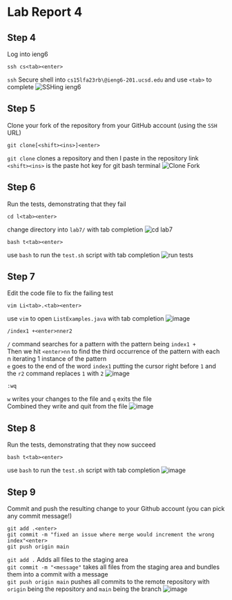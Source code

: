 # Lab Report 4

## Step 4
Log into ieng6
```
ssh cs<tab><enter>
```
`ssh` Secure shell into `cs15lfa23rb\@ieng6-201.ucsd.edu` and use `<tab>` to complete
![SSHing ieng6](https://github.com/branzanger/CSE15L-LabReports/assets/66757687/39653bea-571d-4c0c-be0a-01ebcc32c6c3)

## Step 5
Clone your fork of the repository from your GitHub account (using the `SSH` URL)
```
git clone[<shift><ins>]<enter>
```
`git clone` clones a repository and then I paste in the repository link \
`<shift><ins>` is the paste hot key for git bash terminal
![Clone Fork](https://github.com/branzanger/CSE15L-LabReports/assets/66757687/53bc796c-1d17-46c2-a8b9-4a14cae002df)

## Step 6
Run the tests, demonstrating that they fail
```
cd l<tab><enter>
```
change directory into `lab7/` with tab completion
![cd lab7](https://github.com/branzanger/CSE15L-LabReports/assets/66757687/b992980f-08d8-4867-a3cd-4845f396f8d4)
```
bash t<tab><enter>
```
use `bash` to run the `test.sh` script with tab completion
![run tests](https://github.com/branzanger/CSE15L-LabReports/assets/66757687/ad976f32-24af-43bc-8c58-28b7dacd2c80)

## Step 7
Edit the code file to fix the failing test
```
vim Li<tab>.<tab><enter>
```
use `vim` to open `ListExamples.java` with tab completion
![image](https://github.com/branzanger/CSE15L-LabReports/assets/66757687/32c128df-cad7-45d6-a8b8-ba3954a7462d)
```
/index1 +<enter>nner2
```
`/` command searches for a pattern with the pattern being `index1 +` \
Then we hit `<enter>nn` to find the third occurrence of the pattern with each n iterating 1 instance of the pattern \
`e` goes to the end of the word `index1` putting the cursor right before `1` and the `r2` command replaces `1` with `2`
![image](https://github.com/branzanger/CSE15L-LabReports/assets/66757687/ba7621cc-34c9-4e45-83c3-6b8655453405)
```
:wq
```
`w` writes your changes to the file and `q` exits the file \
Combined they write and quit from the file
![image](https://github.com/branzanger/CSE15L-LabReports/assets/66757687/e206540a-3c97-4bf7-bd87-d97ad4eaadd6)

## Step 8
Run the tests, demonstrating that they now succeed
```
bash t<tab><enter>
```
use `bash` to run the `test.sh` script with tab completion
![image](https://github.com/branzanger/CSE15L-LabReports/assets/66757687/05b4c103-91c2-402f-86e0-a0c62185bcae)

## Step 9
Commit and push the resulting change to your Github account (you can pick any commit message!)
```
git add .<enter>
git commit -m "fixed an issue where merge would increment the wrong index"<enter>
git push origin main
```
`git add .` Adds all files to the staging area \
`git commit -m "<message"` takes all files from the staging area and bundles them into a commit with a message \
`git push origin main` pushes all commits to the remote repository with `origin` being the repository and `main` being the branch
![image](https://github.com/branzanger/CSE15L-LabReports/assets/66757687/4743cd2e-d9bb-4357-965a-288dff1e4a0e)











